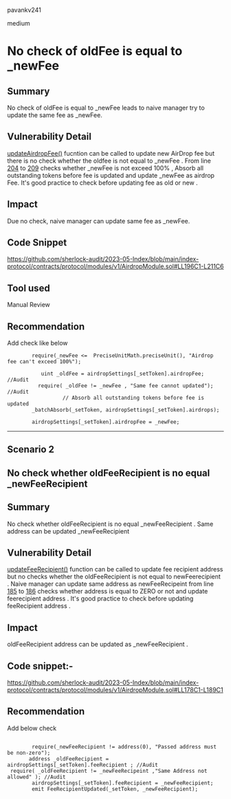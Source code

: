 pavankv241

medium

# No check of oldFee is equal to _newFee

## Summary
No check of oldFee is equal to _newFee  leads to  naive manager   try to update the same fee as _newFee.

## Vulnerability Detail
[updateAirdropFee()](https://github.com/sherlock-audit/2023-05-Index/blob/main/index-protocol/contracts/protocol/modules/v1/AirdropModule.sol#L196) fucntion can be called to update new AirDrop fee but there is no check whether the oldfee is not equal to _newFee . From line [204](https://github.com/sherlock-audit/2023-05-Index/blob/main/index-protocol/contracts/protocol/modules/v1/AirdropModule.sol#L204) to [209](https://github.com/sherlock-audit/2023-05-Index/blob/main/index-protocol/contracts/protocol/modules/v1/AirdropModule.sol#LL209C57-L209C57) checks whether _newFee is not exceed 100% , Absorb all outstanding tokens before fee is updated and update _newFee as airdrop Fee. It's good practice to check before updating  fee as old or new .


## Impact
Due no check, naive manager can update same fee as _newFee.   


## Code Snippet
https://github.com/sherlock-audit/2023-05-Index/blob/main/index-protocol/contracts/protocol/modules/v1/AirdropModule.sol#LL196C1-L211C6

## Tool used
Manual Review

## Recommendation
Add check like below
```solidity
        require(_newFee <=  PreciseUnitMath.preciseUnit(), "Airdrop fee can't exceed 100%");

           uint _oldFee = airdropSettings[_setToken].airdropFee; //Audit 
          require( _oldFee != _newFee , "Same fee cannot updated"); //Audit 
                  // Absorb all outstanding tokens before fee is updated
        _batchAbsorb(_setToken, airdropSettings[_setToken].airdrops);

        airdropSettings[_setToken].airdropFee = _newFee;

```


----------------------------------------------------------------------------------------------------------------------

## Scenario 2 

## No check whether oldFeeRecipient is no equal  _newFeeRecipient 

## Summary 
No check whether oldFeeRecipient is no equal  _newFeeRecipient . Same address can be updated _newFeeRecipient 

## Vulnerability Detail 
[updateFeeRecipient()](https://github.com/sherlock-audit/2023-05-Index/blob/main/index-protocol/contracts/protocol/modules/v1/AirdropModule.sol#LL178C5-L178C5) function can be called to update fee recipient address but no checks whether the oldFeeRecipient is not equal to newFeerecipient . Naive manager can update same address as newFeeRecipeint from line [185](https://github.com/sherlock-audit/2023-05-Index/blob/main/index-protocol/contracts/protocol/modules/v1/AirdropModule.sol#L185) to [186](https://github.com/sherlock-audit/2023-05-Index/blob/main/index-protocol/contracts/protocol/modules/v1/AirdropModule.sol#L186) checks whether address is equal to ZERO or not and update feerecipient address  . It's good practice to check before updating feeRecipient address . 

## Impact 
oldFeeRecipient address can be updated as _newFeeRecipient .

## Code snippet:-
https://github.com/sherlock-audit/2023-05-Index/blob/main/index-protocol/contracts/protocol/modules/v1/AirdropModule.sol#LL178C1-L189C1

## Recommendation 

Add below check 
```solidity

        require(_newFeeRecipient != address(0), "Passed address must be non-zero");
       address _oldFeeRecipient = airdropSettings[_setToken].feeRecipient ; //Audit
 require( _oldFeeRecipient != _newFeeRecipeint ,"Same Address not allowed" ); //Audit
        airdropSettings[_setToken].feeRecipient = _newFeeRecipient;
        emit FeeRecipientUpdated(_setToken, _newFeeRecipient);

```



